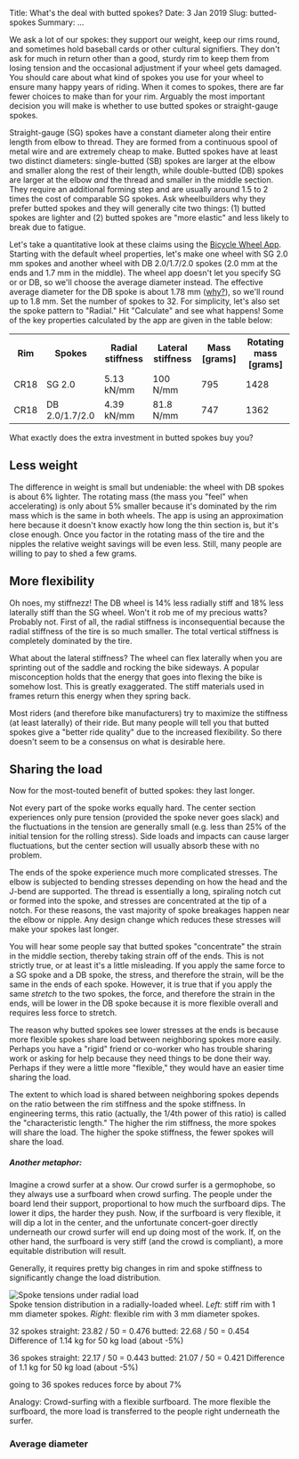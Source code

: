 Title: What's the deal with butted spokes?
Date: 3 Jan 2019
Slug: butted-spokes
Summary: ...

We ask a lot of our spokes: they support our weight, keep our rims round, and sometimes hold baseball cards or other cultural signifiers. They don't ask for much in return other than a good, sturdy rim to keep them from losing tension and the occasional adjustment if your wheel gets damaged. You should care about what kind of spokes you use for your wheel to ensure many happy years of riding. When it comes to spokes, there are far fewer choices to make than for your rim. Arguably the most important decision you will make is whether to use butted spokes or straight-gauge spokes.

Straight-gauge (SG) spokes have a constant diameter along their entire length from elbow to thread. They are formed from a continuous spool of metal wire and are extremely cheap to make. Butted spokes have at least two distinct diameters: single-butted (SB) spokes are larger at the elbow and smaller along the rest of their length, while double-butted (DB) spokes are larger at the elbow _and_ the thread and smaller in the middle section. They require an additional forming step and are usually around 1.5 to 2 times the cost of comparable SG spokes. Ask wheelbuilders why they prefer butted spokes and they will generally cite two things: (1) butted spokes are lighter and (2) butted spokes are "more elastic" and less likely to break due to fatigue.

Let's take a quantitative look at these claims using the [Bicycle Wheel App](/). Starting with the default wheel properties, let's make one wheel with SG 2.0 mm spokes and another wheel with DB 2.0/1.7/2.0 spokes (2.0 mm at the ends and 1.7 mm in the middle). The wheel app doesn't let you specify SG or or DB, so we'll choose the average diameter instead. The effective average diameter for the DB spoke is about 1.78 mm ([why?](#average-diameter)), so we'll round up to 1.8 mm. Set the number of spokes to 32. For simplicity, let's also set the spoke pattern to "Radial." Hit "Calculate" and see what happens! Some of the key properties calculated by the app are given in the table below:

<table class="table table-hover">
  <tr><th>Rim</th><th>Spokes</th><th>Radial stiffness</th><th>Lateral stiffness</th><th>Mass [grams]</th><th>Rotating mass [grams]</th></tr>
  <tr><td>CR18</td><td>SG 2.0</td><td>5.13 kN/mm</td><td>100 N/mm</td><td>795</td><td>1428</td></tr>
  <tr><td>CR18</td><td>DB 2.0/1.7/2.0</td><td>4.39 kN/mm</td><td>81.8 N/mm</td><td>747</td><td>1362</td></tr>
</table>

What exactly does the extra investment in butted spokes buy you?

## Less weight

The difference in weight is small but undeniable: the wheel with DB spokes is about 6% lighter. The rotating mass (the mass you "feel" when accelerating) is only about 5% smaller because it's dominated by the rim mass which is the same in both wheels. The app is using an approximation here because it doesn't know exactly how long the thin section is, but it's close enough. Once you factor in the rotating mass of the tire and the nipples the relative weight savings will be even less. Still, many people are willing to pay to shed a few grams.

## More flexibility

Oh noes, my stiffnezz! The DB wheel is 14% less radially stiff and 18% less laterally stiff than the SG wheel. Won't it rob me of my precious watts? Probably not. First of all, the radial stiffness is inconsequential because the radial stiffness of the tire is so much smaller. The total vertical stiffness is completely dominated by the tire.

What about the lateral stiffness? The wheel can flex laterally when you are sprinting out of the saddle and rocking the bike sideways. A popular misconception holds that the energy that goes into flexing the bike is somehow lost. This is greatly exaggerated. The stiff materials used in frames return this energy when they spring back.

Most riders (and therefore bike manufacturers) try to maximize the stiffness (at least laterally) of their ride. But many people will tell you that butted spokes give a "better ride quality" due to the increased flexibility. So there doesn't seem to be a consensus on what is desirable here.

## Sharing the load

Now for the most-touted benefit of butted spokes: they last longer.

Not every part of the spoke works equally hard. The center section experiences only pure tension (provided the spoke never goes slack) and the fluctuations in the tension are generally small (e.g. less than 25% of the initial tension for the rolling stress). Side loads and impacts can cause larger fluctuations, but the center section will usually absorb these with no problem.

The ends of the spoke experience much more complicated stresses. The elbow is subjected to bending stresses depending on how the head and the J-bend are supported. The thread is essentially a long, spiraling notch cut or formed into the spoke, and stresses are concentrated at the tip of a notch. For these reasons, the vast majority of spoke breakages happen near the elbow or nipple. Any design change which reduces these stresses will make your spokes last longer.

You will hear some people say that butted spokes "concentrate" the strain in the middle section, thereby taking strain off of the ends. This is not strictly true, or at least it's a little misleading. If you apply the same force to a SG spoke and a DB spoke, the stress, and therefore the strain, will be the same in the ends of each spoke. However, it is true that if you apply the same _stretch_ to the two spokes, the force, and therefore the strain in the ends, will be lower in the DB spoke because it is more flexible overall and requires less force to stretch.

The reason why butted spokes see lower stresses at the ends is because more flexible spokes share load between neighboring spokes more easily. Perhaps you have a "rigid" friend or co-worker who has trouble sharing work or asking for help because they need things to be done their way. Perhaps if they were a little more "flexible," they would have an easier time sharing the load.

The extent to which load is shared between neighboring spokes depends on the ratio between the rim stiffness and the spoke stiffness. In engineering terms, this ratio (actually, the 1/4th power of this ratio) is called the "characteristic length." The higher the rim stiffness, the more spokes will share the load. The higher the spoke stiffness, the fewer spokes will share the load.

##### Another metaphor:
Imagine a crowd surfer at a show. Our crowd surfer is a germophobe, so they always use a surfboard when crowd surfing. The people under the board lend their support, proportional to how much the surfboard dips. The lower it dips, the harder they push. Now, if the surfboard is very flexible, it will dip a lot in the center, and the unfortunate concert-goer directly underneath our crowd surfer will end up doing most of the work. If, on the other hand, the surfboard is very stiff (and the crowd is compliant), a more equitable distribution will result.

Generally, it requires pretty big changes in rim and spoke stiffness to significantly change the load distribution. 

<img class="img-fluid" alt="Spoke tensions under radial load" src="{filename}/images/butted-spokes/char_length_comparison.png" />
<div class="figure-caption">Spoke tension distribution in a radially-loaded wheel. <em>Left:</em> stiff rim with 1 mm diameter spokes. <em>Right:</em> flexible rim with 3 mm diameter spokes.</div>

32 spokes
straight: 23.82 / 50 = 0.476
butted:   22.68 / 50 = 0.454
Difference of 1.14 kg for 50 kg load (about -5%)

36 spokes
straight: 22.17 / 50 = 0.443
butted:   21.07 / 50 = 0.421
Difference of 1.1 kg for 50 kg load (about -5%)

going to 36 spokes reduces force by about 7%

Analogy: Crowd-surfing with a flexible surfboard. The more flexible the surfboard, the more load is transferred to the people right underneath the surfer.



### Average diameter
